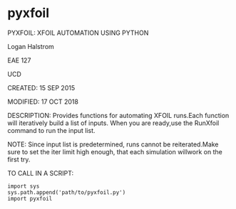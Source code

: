 # pyxfoil
PYXFOIL: XFOIL AUTOMATION USING PYTHON

Logan Halstrom

EAE 127

UCD

CREATED:  15 SEP 2015

MODIFIED: 17 OCT 2018

DESCRIPTION: Provides functions for automating XFOIL runs.Each function will iteratively build a list of inputs. When you are ready,use the RunXfoil command to run the input list.

NOTE: Since input list is predetermined, runs cannot be reiterated.Make sure to set the iter limit high enough, that each simulation willwork on the first try.

TO CALL IN A SCRIPT:
```
import sys
sys.path.append('path/to/pyxfoil.py')
import pyxfoil
```
